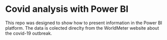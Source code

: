 # Covid analysis with Power BI 
This repo was designed to show how to present information in the Power BI platform.
The data is colected direclty from the WorldMeter website about the covid-19 outbreak.

